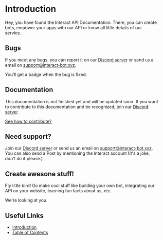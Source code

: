 # Introduction

Hey, you have found the Interact API Documentation. There, you can create bots, empower your apps with our API or know all little details of our service.

## Bugs

If you meet any bugs, you can report it on our [Discord server](https://discord.com/invite/JdJKQHFSRJ) or send us a email on [support@interact-bot.xyz](mailto:support@interact-bot.xyz).

You'll get a badge when the bug is fixed.

## Documentation

This documentation is not finished yet and will be updated soon.
If you want to contribute to this documentation and be recognized, join our [Discord server](https://discord.com/invite/JdJKQHFSRJ).

[See how to contribute?](/docs/contribute)

## Need support?

Join our [Discord server](https://discord.com/invite/JdJKQHFSRJ) or send us an email on [support@interact-bot.xyz](mailto:support@interact-bot.xyz).
You can also send a Post by mentioning the Interact account (It's a joke, don't do it please.)

## Create awesone stuff!

Fly little bird! Go make cool stuff like building your own bot, integrating our API on your website, learning fun facts about us, etc.

We're looking at you.

## Useful Links

- [Introduction](/docs/intro)
- [Table of Contents](/docs/table)
